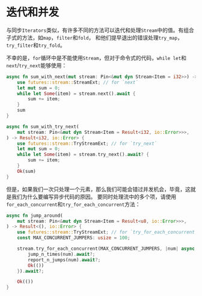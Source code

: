 # 迭代和并发

与同步`Iterators`类似，有许多不同的方法可以迭代和处理`Stream`中的值。有组合子式的方法，如`map`，`filter`和`fold`，
和他们提早退出的错误处理`try_map`，`try_filter`和`try_fold`。

不幸的是，`for`循环中是不能使用`Stream`，但对于命令式的代码，`while let`和`next`/`try_next`能够使用：

```rust
async fn sum_with_next(mut stream: Pin<&mut dyn Stream<Item = i32>>) -> i32 {
    use futures::stream::StreamExt; // for `next`
    let mut sum = 0;
    while let Some(item) = stream.next().await {
        sum += item;
    }
    sum
}

async fn sum_with_try_next(
    mut stream: Pin<&mut dyn Stream<Item = Result<i32, io::Error>>>,
) -> Result<i32, io::Error> {
    use futures::stream::TryStreamExt; // for `try_next`
    let mut sum = 0;
    while let Some(item) = stream.try_next().await? {
        sum += item;
    }
    Ok(sum)
}
```

但是，如果我们一次只处理一个元素，那么我们可能会错过并发机会，毕竟，这就是我们为什么要编写异步代码的原因。
要同时处理流中的多个项，请使用`for_each_concurrent`和`try_for_each_concurrent`方法：

```rust
async fn jump_around(
    mut stream: Pin<&mut dyn Stream<Item = Result<u8, io::Error>>>,
) -> Result<(), io::Error> {
    use futures::stream::TryStreamExt; // for `try_for_each_concurrent`
    const MAX_CONCURRENT_JUMPERS: usize = 100;

    stream.try_for_each_concurrent(MAX_CONCURRENT_JUMPERS, |num| async move {
        jump_n_times(num).await?;
        report_n_jumps(num).await?;
        Ok(())
    }).await?;

    Ok(())
}
```


